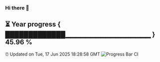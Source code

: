 ### Hi there 👋
⏳ Year progress { █████████████▁▁▁▁▁▁▁▁▁▁▁▁▁▁▁▁▁ } 45.96 %
---
⏰ Updated on Tue, 17 Jun 2025 18:28:58 GMT
![Progress Bar CI](https://github.com/liununu/liununu/workflows/Progress%20Bar%20CI/badge.svg)

